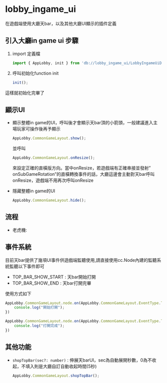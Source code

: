 # lobby_ingame_ui

在遊戲端使用大廳天bar，以及其他大廳UI顯示的插件定義

## 引入大廳in game ui 步驟

1.  import 定義檔
    ```typescript
    import { AppLobby, init } from 'db://lobby_ingame_ui/LobbyIngameUiDefine';
    ```

2.  呼叫初始化function init
    ```typescript
    init();
    ```

這樣就初始化完畢了

## 顯示UI

*   顯示整體in game的UI，呼叫後才會顯示天bar頂的小箭頭，一般建議進入主場玩家可操作後再予顯示
    ```typescript
    AppLobby.CommonGameLayout.show();
    ```
    並呼叫
    ```typescript
    AppLobby.CommonGameLayout.onResize();
    ```
    來設定正確的直橫版方向。當中onResize，若遊戲端有正確串接並發射” onSubGameRotation”的直橫轉換事件的話，大廳這邊會主動對天bar呼叫onResize，遊戲端不用再次呼叫onResize

*   隱藏整體in game的UI
    ```typescript
    AppLobby.CommonGameLayout.hide();
    ```

## 流程

*   老虎機: 

## 事件系統

目前天bar提供了幾項UI事件供遊戲端監聽使用,請直接使用cc.Node內建的監聽系統監聽以下事件即可
*   TOP_BAR_SHOW_START : 天bar開始打開
*   TOP_BAR_SHOW_END : 天bar打開完畢

使用方式如下
```typescript
AppLobby.CommonGameLayout.node.on(AppLobby.CommonGameLayout.EventType.TOP_BAR_SHOW_START, () => {
    console.log("開始打開");
})

AppLobby.CommonGameLayout.node.on(AppLobby.CommonGameLayout.EventType.TOP_BAR_SHOW_END, () => {
    console.log("打開完成");
})
```

## 其他功能

*   `shopTopBar(sec?: number)` : 伸展天barUI，sec為自動展開秒數，0為不收起，不填入則是大廳自訂自動收起時間(5秒)
    ```typescript
    AppLobby.CommonGameLayout.shopTopBar();
    ```
